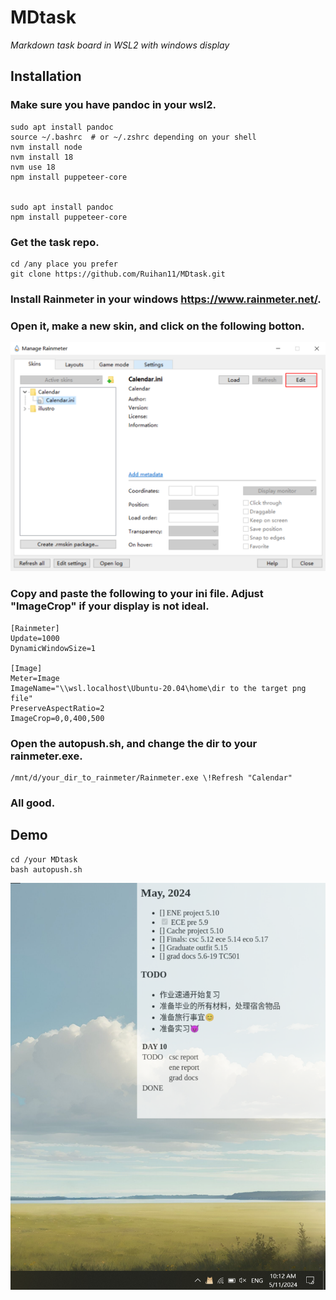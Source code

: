 # MDtask 
*Markdown task board in WSL2 with windows display*

## Installation
### Make sure you have **pandoc** in your wsl2.
```
sudo apt install pandoc
source ~/.bashrc  # or ~/.zshrc depending on your shell
nvm install node
nvm install 18
nvm use 18
npm install puppeteer-core


sudo apt install pandoc
npm install puppeteer-core
``` 
### Get the task repo.
```
cd /any place you prefer
git clone https://github.com/Ruihan11/MDtask.git
``` 
  
### Install Rainmeter in your windows https://www.rainmeter.net/.

### Open it, make a new skin, and click on the following botton.  
![alt text](doc/image.png)
### Copy and paste the following to your **ini** file. Adjust "ImageCrop" if your display is not ideal.
```
[Rainmeter]
Update=1000
DynamicWindowSize=1

[Image]
Meter=Image
ImageName="\\wsl.localhost\Ubuntu-20.04\home\dir to the target png file"
PreserveAspectRatio=2
ImageCrop=0,0,400,500
```  
### Open the **autopush.sh**, and change the dir to your rainmeter.exe.
```
/mnt/d/your_dir_to_rainmeter/Rainmeter.exe \!Refresh "Calendar"
```
### All good.

## Demo
```
cd /your MDtask
bash autopush.sh
```  
![alt text](doc/demo.png)

